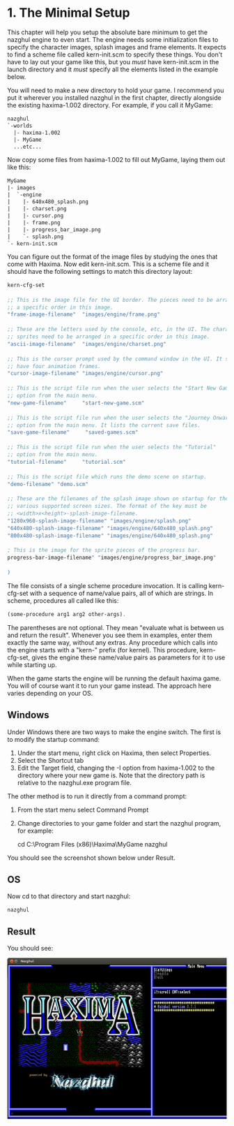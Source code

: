 # 1. The Minimal Setup

This chapter will help you setup the absolute bare minimum to get the nazghul
engine to even start. The engine needs some initialization files to specify the
character images, splash images and frame elements. It expects to find a scheme
file called kern-init.scm to specify these things. You don't have to lay out
your game like this, but you *must* have kern-init.scm in the launch directory
and it *must* specify all the elements listed in the example below.

You will need to make a new directory to hold your game. I recommend you put it
wherever you installed nazghul in the first chapter, directly alongside the
existing haxima-1.002 directory. For example, if you call it MyGame:

    nazghul
    `-worlds
      |- haxima-1.002
      |- MyGame
      ...etc...

Now copy some files from haxima-1.002 to fill out MyGame, laying them out like this:

    MyGame
    |- images
    |  `-engine
    |    |- 640x480_splash.png
    |    |- charset.png
    |    |- cursor.png
    |    |- frame.png
    |    |- progress_bar_image.png
    |    `- splash.png
    `- kern-init.scm

You can figure out the format of the image files by studying the ones that come
with Haxima. Now edit kern-init.scm. This is a scheme file and it should have
the following settings to match this directory layout:

```scheme
kern-cfg-set 

;; This is the image file for the UI border. The pieces need to be arranged in
;; a specific order in this image.
"frame-image-filename"  "images/engine/frame.png"

;; These are the letters used by the console, etc, in the UI. The character
;; sprites need to be arranged in a specific order in this image.
"ascii-image-filename"  "images/engine/charset.png"

;; This is the cursor prompt used by the command window in the UI. It should
;; have four animation frames.
"cursor-image-filename" "images/engine/cursor.png"

;; This is the script file run when the user selects the "Start New Game"
;; option from the main menu.
"new-game-filename"     "start-new-game.scm"

;; This is the script file run when the user selects the "Journey Onward"
;; option from the main menu. It lists the current save files.
"save-game-filename"     "saved-games.scm"

;; This is the script file run when the user selects the "Tutorial"
;; option from the main menu.
"tutorial-filename"     "tutorial.scm"

;; This is the script file which runs the demo scene on startup.
"demo-filename" "demo.scm"

;; These are the filenames of the splash image shown on startup for the
;; various supported screen sizes. The format of the key must be
;; <width>x<height>-splash-image-filename.
"1280x960-splash-image-filename" "images/engine/splash.png"
"640x480-splash-image-filename" "images/engine/640x480_splash.png"
"800x480-splash-image-filename" "images/engine/640x480_splash.png"

; This is the image for the sprite pieces of the progress bar.
progress-bar-image-filename" "images/engine/progress_bar_image.png"

)
```

The file consists of a single scheme procedure invocation. It is calling
kern-cfg-set with a sequence of name/value pairs, all of which are strings. In
scheme, procedures all called like this:

```scheme
(some-procedure arg1 arg2 other-args).
```

The parentheses are not optional. They mean "evaluate what is between us and
return the result". Whenever you see them in examples, enter them exactly the
same way, without any extras. Any procedure which calls into the engine starts
with a "kern-" prefix (for kernel). This procedure, kern-cfg-set, gives the
engine these name/value pairs as parameters for it to use while starting up.

When the game starts the engine will be running the default haxima game. You
will of course want it to run your game instead. The approach here varies
depending on your OS.

## Windows

Under Windows there are two ways to make the engine switch. The first is to
modify the startup command:

1. Under the start menu, right click on Haxima, then select Properties.
2. Select the Shortcut tab
3. Edit the Target field, changing the -I option from haxima-1.002 to the
   directory where your new game is. Note that the directory path is relative
   to the nazghul.exe program file.

The other method is to run it directly from a command prompt:

1. From the start menu select Command Prompt
2. Change directories to your game folder and start the nazghul program, for
   example:

   cd C:\Program Files (x86)\Haxima\MyGame
   nazghul

You should see the screenshot shown below under Result.

## OS


Now cd to that directory and start nazghul:

    nazghul

## Result

You should see:

![Screenshot of minimal setup](screenshots/minimal.png)

